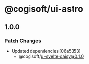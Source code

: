 # @cogisoft/ui-astro

## 1.0.0

### Patch Changes

- Updated dependencies [06a5353]
  - @cogisoft/ui-svelte-daisy@0.1.0
